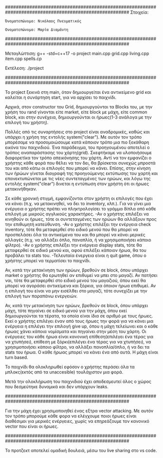 ######################################################################################################
Στοιχεία:

    Όνοματεπώνυμο: Νικόλαος Πνευματικός

    Ονοματεπώνυμο: Μαρία Διαμάντη

######################################################################################################

Μεταγλώττιση: g++ -std=c++17 -o project main.cpp grid.cpp living.cpp item.cpp spells.cp

Εκτέλεση: ./project

######################################################################################################

To project ξεκινά στη main, όταν δημιουργείται ένα αντικείμενο grid και καλείται η συνάρτηση start, για να αρχίσει το παιχνίδι. 

Αρχικά, στον constructor του Grid, δημιουργούνται τα Blocks του, με την χρήση του rand γίνονται είτε market, είτε block με μάχη, είτε common block, και στην συνέχεια, δημιουργούνται οι ήρωες(1-3 ανάλογα με την επιλογή του χρήστη). 

Πολλές από τις συναρτήσεις στο project είναι αναδρομικές, καθώς και υπάρχει η χρήση της εντολής system("clear").  Με αυτόν τον τρόπο μπορέσαμε να προσομοιώσουμε κατά κάποιον τρόπο μια πιο ξεκάθαρη εικόνα του παιχνιδιού. Ένα παράδειγμα, του προηγουμένου αποτελεί ο τρόπος αναπαράστασης του χάρτη(grid). Σκεφτήκαμε να υλοποιήσουμε διαφορετίκα τον τρόπο απεικόνησης του χάρτη. Αντί να τον εμφανίζει ο χρήστης κάθε φορά που θέλει να τον δει, θα βρίσκεται συνεχώς μπροστά του και από κάτω οι επιλογές που μπορεί να κάνει. Επίσης, στην κίνηση των ήρώων γίνεται διαγραφή της προηγούμενης εκτύπωσης του χαρτή και επανεκτυπώνεται με τις νέες συντεταγμένες των ηρώων, και λόγω της εντολής system("clear") δινεται η εντύπωση στον χρήστη ότι οι ήρωες μετακινήθηκαν. 

Σε κάθε χρονική στιγμή, εμφανίζονται στον χρήστη οι επιλογές που έχει να κάνει (π.χ. να μετακινηθεί, να δει το inventory, κλπ.).
Για να γίνει μια ενέργεια ο χρήστης πρέπει να πληκτρολογίσει το γράμμα δίπλα από κάθε επιλογή με μικρούς αγγλικούς χαρακτήρες. 
-Αν ο χρήστης επιλέξει να κινηθούν οι ήρωες, τότε οι συντεταγμένες των ηρώων θα αλλάξουν προς την επιθυμητή κατεύθυνση. 
-Αν ο χρήστης επιλέξει την ενέργεια check inventory, τότε θα μεταφερθεί στο ειδικό μενού που θα μπορεί να προσπελάσει όλα τα αντικείμενα του και θα μπορεί να κάνει μερικές αλλαγές (π.χ. να αλλάξει όπλο, παναπλία, ή να χρησιμοποιήσει κάποιο φίλτρο).
-Αν ο χρήστης επιλέξει την ενέργεια display stats, τότε θα μεταφερθεί σε ειδικό μενού και, αφού επιλέξει κάποιον ήρωα, θα του προβάλει τα stats του. 
-Τελευταία ένεργεια είναι η quit game, όπου ο χρήστης μπορεί να τερματίσει το παιχνίδι.

Αν, κατά την μετακίνηση των ηρώων, βρεθούν σε block, όπου υπάρχει market ο χρήστης θα ερωτηθεί αν επιθυμεί να μπει στο μαγαζί. Αν πατήσει ναι, τότε θα μεταφερθεί στο ειδικό μενού του μαγαζιού, όπου εκεί θα μπορεί να αγοράσει αντικείμενα και ξόρκια, για όποιον ήρωα επιθυμεί. Αν η επιλογή του είναι να μην εισέλθει στο μαγαζί, τότε συνεχίζει με την επιλογή των παραπάνω ενεργειών.

Αν, κατά την μετακίνηση των ηρώων, βρεθούν σε block, όπου υπάρχει μάχη, τότε πηγαίνει σε ειδικό μενού για την μάχη, όπου εκεί δημιουργούνται τα τέρατα, τα οποία είναι ίδια σε αριθμό με τους ήρωες. Εκεί ο χρήστης επιλέγει έναν από τους ήρωες την φορά για να κάνει μια ενέργεια η επιλέγει την επιλογή give up, όπου η μάχη τελείωνει και ο κάθε ήρωας χάνει κάποια νομίσματα και πηγαίνει στην μέση του χάρτη. Οι ενέργειες του κάθε ήρωα είναι κανονική επίθεση(επιλέγει ένα τέρας για να χτυπήσει), επίθεση με ξόρκι(επιλέγει ένα τέρας για να χτυπήσει), να χρησιμοποιήσει κάποιο φίλτρο, να αλλάξει πανοπλία/όπλο, ή να δει τα stats του ήρωα. Ο κάθε ήρωας μπορεί να κάνει ένα από αυτά. Η μάχη είναι turn based. 

Το παιχνίδι θα ολοκληρωθεί εφόσον ο χρήστης περάσει όλα τα μπλοκς(εκτός από τα unaccesible) τουλάχιστον μια φορά.

Μετά την ολοκλήρωση του παιχνιδιού έχει αποδεσμευτεί όλος ο χώρος που δεσμεύτηκε δυναμικά και δεν υπάρχουν leaks.

######################################################################################################

Για την μάχη έχει χρησιμοποιηθεί ένας εξτρα vector attacking. Με αυτόν τον τρόπο μπορούμε κάθε φορα να ελέγχουμε ποιοι ήρωες είναι διαθέσιμοι για μερικές ενέργειες, χωρίς να επηρεάζουμε τον κανονικό vector που είναι οι ήρωες. 

######################################################################################################

Το προτζεκτ αποτελεί ομαδική δουλειά, μέσω του live sharing στο vs code.







